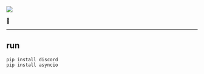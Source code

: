 <img src="https://capsule-render.vercel.app/api?type=wave&height=300&color=auto&text=%20ilv&textBg=false&animation=blink"/>

🤖

<hr></hr>

## run
`pip install discord`<br>
`pip install asyncio `
